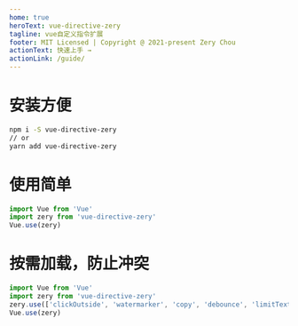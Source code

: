 ```yaml
---
home: true
heroText: vue-directive-zery
tagline: vue自定义指令扩展
footer: MIT Licensed | Copyright @ 2021-present Zery Chou
actionText: 快速上手 →
actionLink: /guide/
---
```


# 安装方便
```bash
npm i -S vue-directive-zery
// or
yarn add vue-directive-zery
```
# 使用简单
```javascript
import Vue from 'Vue'
import zery from 'vue-directive-zery'
Vue.use(zery)
```
# 按需加载，防止冲突
```javascript
import Vue from 'Vue'
import zery from 'vue-directive-zery'
zery.use(['clickOutside', 'watermarker', 'copy', 'debounce', 'limitText'])
Vue.use(zery)
```
